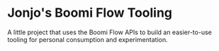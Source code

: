 Jonjo's Boomi Flow Tooling
==========================

A little project that uses the Boomi Flow APIs to build an easier-to-use tooling for personal consumption and
experimentation.
